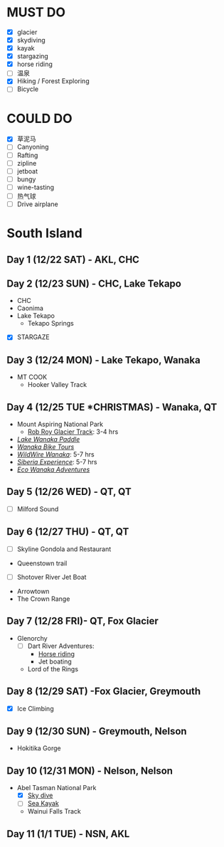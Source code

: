 # MUST DO
* [x] glacier
* [x] skydiving
* [x] kayak
* [x] stargazing
* [x] horse riding
* [ ] 温泉
* [x] Hiking / Forest Exploring
* [ ] Bicycle

# COULD DO
* [x] 草泥马
* [ ] Canyoning
* [ ] Rafting 
* [ ] zipline
* [ ] jetboat
* [ ] bungy
* [ ] wine-tasting
* [ ] 热气球
* [ ] Drive airplane

# **South Island**
## Day 1 (12/22 SAT) - AKL, CHC

## Day 2 (12/23 SUN) - CHC, Lake Tekapo
- CHC
- Caonima
- Lake Tekapo
    - Tekapo Springs
- [x] STARGAZE

## Day 3 (12/24 MON) - Lake Tekapo, Wanaka
- MT COOK
    - Hooker Valley Track

## Day 4 (12/25 TUE ***CHRISTMAS**) - Wanaka, QT
- Mount Aspiring National Park
	- [Rob Roy Glacier Track](https://www.newzealand.com/us/feature/rob-roy-glacier-track/): 3-4 hrs
- [_Lake Wanaka Paddle_](https://www.newzealand.com/us/plan/business/wanaka-kayaks-sup-and-sail/)
- [_Wanaka Bike Tours_](https://www.newzealand.com/us/plan/business/wanaka-bike-tours/)
- [_WildWire Wanaka_](https://www.wildwire.co.nz/): 5-7 hrs
- [_Siberia Experience_](http://www.siberiaexperience.co.nz/):  5-7 hrs
- [_Eco Wanaka Adventures_](https://www.newzealand.com/us/plan/business/eco-wanaka-adventures-lake-cruise-and-island-nature-walk/)

## Day 5 (12/26 WED) - QT, QT
- [ ] Milford Sound

## Day 6 (12/27 THU) - QT, QT
- [ ] Skyline Gondola and Restaurant
- Queenstown trail
- [ ] Shotover River Jet Boat
- Arrowtown
- The Crown Range

## Day 7 (12/28 FRI)- QT, Fox Glacier
- Glenorchy
    - [ ] Dart River Adventures:
        - [Horse riding](https://www.dartriver.co.nz/horse-riding/)
        - Jet boating
    - Lord of the Rings

## Day 8 (12/29 SAT) -Fox Glacier, Greymouth
- [x] Ice Climbing

## Day 9 (12/30 SUN) - Greymouth, Nelson
- Hokitika Gorge

## Day 10 (12/31 MON) - Nelson, Nelson
- Abel Tasman National Park
    - [x] [Sky dive](https://www.skydive.co.nz/shop-now/abel-tasman-epic/)
    - [ ] [Sea Kayak](https://www.abeltasman.co.nz/a-day/sea-kayak/)
    - Wainui Falls Track

## Day 11 (1/1 TUE) - NSN, AKL
